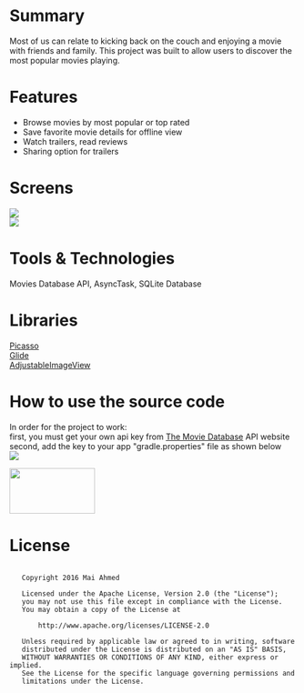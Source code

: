 # Summary #
Most of us can relate to kicking back on the couch and enjoying a movie with friends and family. This project was built to allow users to discover the most popular movies playing.

# Features #
<ul>
<li>Browse movies by most popular or top rated</li>
<li>Save favorite movie details for offline view</li>
<li>Watch trailers, read reviews</li>
<li>Sharing option for trailers</li>
</ul>

# Screens #
<img src="http://s33.postimg.org/8a7ijzkhb/device_2016_06_08_175318.png"/><br>
<img src="http://s33.postimg.org/n2191vsdr/device_2016_06_08_181647.png"/>

# Tools & Technologies
Movies Database API, AsyncTask, SQLite Database

# Libraries #
<a href="http://square.github.io/picasso/">Picasso</a><br>
<a href="https://github.com/bumptech/glide">Glide</a><br>
<a href="https://inthecheesefactory.com/blog/correct-imageview-adjustviewbounds-with-adjustable-imageview/en">AdjustableImageView</a>

# How to use the source code
In order for the project to work:<br>
first, you must get your own api key from <a href ="https://www.themoviedb.org/documentation/api">The Movie Database</a> API website<br>
second, add the key to your app "gradle.properties" file as shown below<br>
<img src="http://s33.postimg.org/m39jnt14f/Capture.png" />

<a href="https://drive.google.com/open?id=0ByN8UVrN9463d2Zqa2lZZG9kbEE"><img src="http://www.apkdisc.com/style/apkdiscad2.png" width="150" height="80" /></a> 

# License #
<pre><code>
   Copyright 2016 Mai Ahmed

   Licensed under the Apache License, Version 2.0 (the "License");
   you may not use this file except in compliance with the License.
   You may obtain a copy of the License at

       http://www.apache.org/licenses/LICENSE-2.0

   Unless required by applicable law or agreed to in writing, software
   distributed under the License is distributed on an "AS IS" BASIS,
   WITHOUT WARRANTIES OR CONDITIONS OF ANY KIND, either express or implied.
   See the License for the specific language governing permissions and
   limitations under the License.
   </code></pre>
